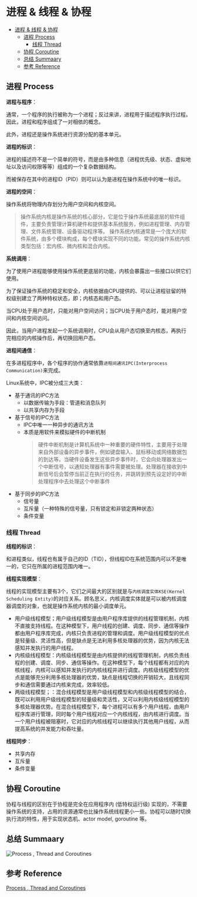 # 进程 & 线程 & 协程

- [进程 \& 线程 \& 协程](#进程--线程--协程)
  - [进程 Process](#进程-process)
    - [线程 Thread](#线程-thread)
  - [协程 Coroutine](#协程-coroutine)
  - [总结 Summaary](#总结-summaary)
  - [参考 Reference](#参考-reference)

## 进程 Process

**进程与程序**：

通常，一个程序的执行被称为一个进程；反过来讲，进程用于描述程序执行过程。因此，进程和程序组成了一对相依的概念。

此外，进程还是操作系统进行资源分配的基本单元。

**进程的标识**：

进程的描述符不是一个简单的符号，而是由多种信息（进程优先级、状态、虚拟地址以及访问权限等等）组成的一个复杂数据结构。

而被保存在其中的进程ID（PID）则可以认为是进程在操作系统中的唯一标识。

**进程的空间**：

操作系统将物理内存划分为用户空间和内核空间。

> 操作系统内核是操作系统的核心部分，它是位于操作系统最底层的软件组件，主要负责管理计算机硬件和提供基本系统服务，例如进程管理、内存管理、文件系统管理、设备驱动程序等。
> 操作系统内核通常是一个庞大的软件系统，由多个模块构成，每个模块实现不同的功能。常见的操作系统内核类型包括：宏内核、微内核和混合内核。

**系统调用**：

为了使用户进程能够使用操作系统更底层的功能，内核会暴露出一些接口以供它们使用。

为了保证操作系统的稳定和安全，内核依据由CPU提供的、可以让进程驻留的特权级别建立了两种特权状态，即；内核态和用户态。

当CPU处于用户态时，只能对用户空间访问；当CPU处于用户态时，能对用户空间和内核空间访问。

因此，当用户进程发起一个系统调用时，CPU会从用户态切换至内核态，再执行完相应的内核操作后，再切换回用户态。

**进程间通信**：

在多进程程序中，各个程序的协作通常依靠`进程间通讯IPC(Interprocess Communication)`来完成。

Linux系统中，IPC被分成三大类：

- 基于通讯的IPC方法
  - 以数据传输为手段：管道和消息队列
  - 以共享内存为手段
- 基于信号的IPC方法
  - IPC中唯一一种异步的通讯方法
  - 本质是用软件来模拟硬件的中断机制
    > 硬件中断机制是计算机系统中一种重要的硬件特性，主要用于处理来自外部设备的异步事件，例如键盘输入、鼠标移动或网络数据包的到达等。当硬件设备发生这些异步事件时，它会向处理器发出一个中断信号，以通知处理器有事件需要被处理。处理器在接收到中断信号后会暂停当前正在执行的任务，并跳转到预先设定好的中断处理程序中去处理这个中断事件
- 基于同步的IPC方法
  - 信号量
  - 互斥量（一种特殊的信号量，只有锁定和非锁定两种状态）
  - 条件变量

### 线程 Thread

**线程的标识**：

和进程类似，线程也有属于自己的ID（TID），但线程ID在系统范围内可以不是唯一的，它只在所属的进程范围内唯一。

**线程实现模型**：

线程的实现模型主要有3个，它们之间最大的区别就是与`内核调度实体KSE(Kernel Scheduling Entity)`的对应关系。顾名思义，内核调度实体就是可以被内核调度器调度的对象，也就是操作系统内核的最小调度单元。

- 用户级线程模型；用户级线程模型是由用户程序库提供的线程管理机制，内核不直接支持线程。在这种模型下，用户线程的创建、调度、同步、通信等操作都由用户程序库完成，内核只负责进程的管理和调度。用户级线程模型的优点是轻量级、灵活性高，但是缺点是无法利用多核处理器的优势，因为内核无法感知并发执行的用户线程。
- 内核级线程模型：内核级线程模型是由内核提供的线程管理机制，内核负责线程的创建、调度、同步、通信等操作。在这种模型下，每个线程都有对应的内核线程，内核可以感知并发执行的内核线程并进行调度。内核级线程模型的优点是能够充分利用多核处理器的优势，缺点是线程切换的开销较大，且线程同步和通信需要通过内核来完成，效率较低。
- 两级线程模型；：混合线程模型是用户级线程模型和内核级线程模型的结合，既可以利用用户级线程模型的轻量级和灵活性，又可以利用内核级线程模型的多核处理器优势。在混合线程模型下，每个进程可以有多个用户线程，由用户程序库进行管理，同时每个用户线程对应一个内核线程，由内核进行调度。当一个用户线程被阻塞时，它对应的内核线程可以继续执行其他用户线程，从而提高系统的并发能力和吞吐量。

**线程同步**：

- 共享内存
- 互斥量
- 条件变量

## 协程 Coroutine

协程与线程的区别在于协程是完全在应用程序内 (低特权运行级) 实现的，不需要操作系统的支持，占用的资源通常也比操作系统线程更小一些。协程可以随时切换执行流的特性，用于实现状态机、actor model, goroutine 等。

## 总结 Summaary

![Process , Thread and Coroutines](https://media.licdn.com/dms/image/C5612AQEwDlDipU1XlQ/article-inline_image-shrink_1500_2232/0/1651993373737?e=1692835200&v=beta&t=vhKM1Debn9Tk4-Pdx4-Ox1sEUh1h2ISWp8ELQmly6w4)

## 参考 Reference

[Process , Thread and Coroutines](https://www.linkedin.com/pulse/process-thread-coroutines-amit-nadiger/)
